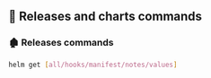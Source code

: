 ## 🚀 Releases and charts commands

### 🏚️ Releases commands
```sh
helm get [all/hooks/manifest/notes/values]
```
